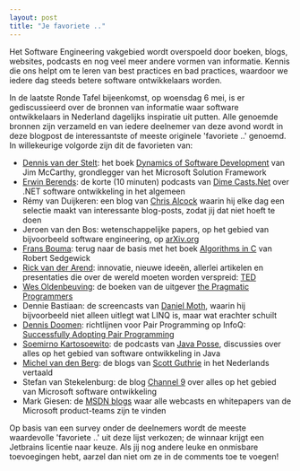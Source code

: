```yaml
---
layout: post
title: "Je favoriete .."
---
```


Het Software Engineering vakgebied wordt overspoeld door boeken, blogs, websites, podcasts en nog veel meer andere vormen van informatie. Kennis die ons helpt om te leren van best practices en bad practices, waardoor we iedere dag steeds betere software ontwikkelaars worden.

In de laatste Ronde Tafel bijeenkomst, op woensdag 6 mei, is er gediscussieerd over de bronnen van informatie waar software ontwikkelaars in Nederland dagelijks inspiratie uit putten. Alle genoemde bronnen zijn verzameld en van iedere deelnemer van deze avond wordt in deze blogpost de interessantste of meeste originele 'favoriete ..' genoemd. In willekeurige volgorde zijn dit de favorieten van:

*   [Dennis van der Stelt](http://blogs.class-a.nl/blogs/dennis/): het boek [Dynamics of Software Development](http://www.amazon.com/Dynamics-Software-Development-Jim-McCarthy/dp/1556158238) van Jim McCarthy, grondlegger van het Microsoft Solution Framework
*   [Erwin Berends](http://taiga.nl/): de korte (10 minuten) podcasts van [Dime Casts.Net](http://www.dimecasts.net/Home) over .NET software ontwikkeling in het algemeen
*   Rémy van Duijkeren: een blog van [Chris Alcock](http://blog.cwa.me.uk/) waarin hij elke dag een selectie maakt van interessante blog-posts, zodat jij dat niet hoeft te doen
*   Jeroen van den Bos: wetenschappelijke papers, op het gebied van bijvoorbeeld software engineering, op [arXiv.org](http://arxiv.org/)
*   [Frans Bouma](http://weblogs.asp.net/FBouma/): terug naar de basis met het boek [Algorithms in C](http://www.amazon.com/Algorithms-Parts-1-4-Fundamentals-Structures/dp/0201314525) van Robert Sedgewick
*   [Rick van der Arend](http://www.rickvanderarend.nl/): innovatie, nieuwe ideeën, allerlei artikelen en presentaties die over de wereld moeten worden verspreid: [TED](http://www.ted.com/)
*   [Wes Oldenbeuving](http://narnach.blogspot.com/): de boeken van de uitgever [the Pragmatic Programmers ](http://www.pragprog.com/)
*   Dennie Bastiaan: de screencasts van [Daniel Moth](http://channel9.msdn.com/posts/DanielMoth/), waarin hij bijvoorbeeld niet alleen uitlegt wat LINQ is, maar wat erachter schuilt
*   [Dennis Doomen](http://www.dennisdoomen.net/): richtlijnen voor Pair Programming op InfoQ: [Successfully Adopting Pair Programming](http://www.infoq.com/articles/adopting-pair-programming)
*   [Soemirno Kartosoewito](http://soemirno.net/): de podcasts van [Java Posse](http://javaposse.com/), discussies over alles op het gebied van software ontwikkeling in Java
*   [Michel van den Berg](http://www.promontis.nl/News.aspx): de blogs van [Scott Guthrie](http://weblogs.asp.net/scottgudutch/about.aspx) in het Nederlands vertaald
*   Stefan van Stekelenburg: de blog [Channel 9](http://channel9.msdn.com/) over alles op het gebied van Microsoft software ontwikkeling
*   Mark Giesen: de [MSDN blogs](http://blogs.msdn.com/) waar alle webcasts en whitepapers van de Microsoft product-teams zijn te vinden

Op basis van een survey onder de deelnemers wordt de meeste waardevolle 'favoriete ..' uit deze lijst verkozen; de winnaar krijgt een Jetbrains licentie naar keuze. Als jij nog andere leuke en onmisbare toevoegingen hebt, aarzel dan niet om ze in de comments toe te voegen!
